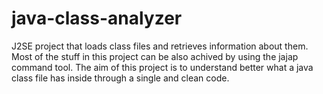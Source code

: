 java-class-analyzer
===================

J2SE project that loads class files and retrieves information about them. Most of the stuff in this project can be also achived by using the jajap command tool. The aim of this project is to understand better what a java class file has inside through a single and clean code.
